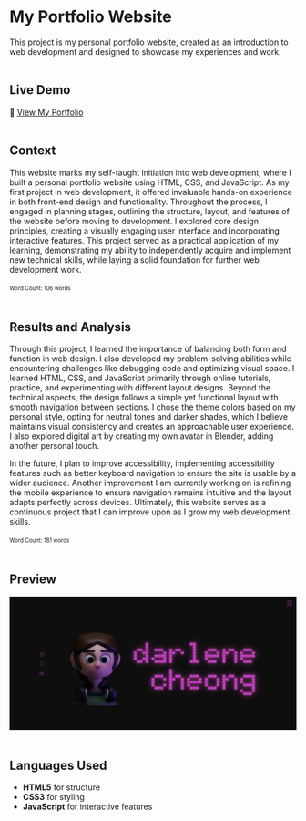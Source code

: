 # My Portfolio Website  
This project is my personal portfolio website, created as an introduction to web development and designed to showcase my experiences and work.
<br><br>

## Live Demo  
🔗 [View My Portfolio](https://darlenecheong.github.io/Personal-Website/)
<br><br>
## Context
This website marks my self-taught initiation into web development, where I built a personal portfolio website using HTML, CSS, and JavaScript. As my first project in web development, it offered invaluable hands-on experience in both front-end design and functionality. Throughout the process, I engaged in planning stages, outlining the structure, layout, and features of the website before moving to development. I explored core design principles, creating a visually engaging user interface and incorporating interactive features. This project served as a practical application of my learning, demonstrating my ability to independently acquire and implement new technical skills, while laying a solid foundation for further web development work.

<sup><sub>Word Count: 106 words</sub></sup>
<br><br>

## Results and Analysis
Through this project, I learned the importance of balancing both form and function in web design. I also developed my problem-solving abilities while encountering challenges like debugging code and optimizing visual space. I learned HTML, CSS, and JavaScript primarily through online tutorials, practice, and experimenting with different layout designs. Beyond the technical aspects, the design follows a simple yet functional layout with smooth navigation between sections. I chose the theme colors based on my personal style, opting for neutral tones and darker shades, which I believe maintains visual consistency and creates an approachable user experience. I also explored digital art by creating my own avatar in Blender, adding another personal touch. 

In the future, I plan to improve accessibility, implementing accessibility features such as better keyboard navigation to ensure the site is usable by a wider audience. Another improvement I am currently working on is refining the mobile experience to ensure navigation remains intuitive and the layout adapts perfectly across devices. Ultimately, this website serves as a continuous project that I can improve upon as I grow my web development skills.

<sup><sub>Word Count: 181 words</sub></sup>
<br><br>

## Preview
![Website Landing Page](images/website_preview.png)
<br><br>

## Languages Used
- **HTML5** for structure
- **CSS3** for styling
- **JavaScript** for interactive features
